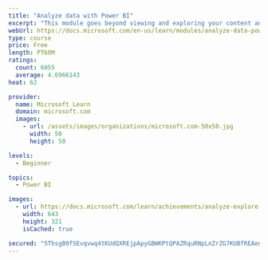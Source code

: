 ```yaml
---
title: "Analyze data with Power BI"
excerpt: "This module goes beyond viewing and exploring your content and explains how to interact with it by working with reports and dashboards to uncover and share new business insights."
webUrl: https://docs.microsoft.com/en-us/learn/modules/analyze-data-power-bi/
type: course
price: Free
length: PT60M
ratings:
  count: 6055
  average: 4.6966143
heat: 62

provider:
  name: Microsoft Learn
  domain: microsoft.com
  images:
    - url: /assets/images/organizations/microsoft.com-50x50.jpg
      width: 50
      height: 50

levels:
  - Beginner

topics:
  - Power BI

images:
  - url: https://docs.microsoft.com/learn/achievements/analyze-explore-data-power-bi-social.png
    width: 643
    height: 321
    isCached: true

secured: "5ThsgB9fSEvqvwq4tKUdQXREjpApyGBWKPtQPAZRquRNpLnZrZG7KUBfREAenexZTMC4+8wQTiCY+bcrI8IHTjVYh5K1CItX97PEz1Fj/D0PC2Qk/XEUMGvFtYgUP8J5pqxc/roXYfbuHjKMyx36xlBCx/xaBA78nuNIkmGxgEh3YLR7vEBFGS6UV3hKUFgG25aUD05p5MSCfc+/CXymPtzggQN4gIBOpgJFIr/i8Fb2tRt4ms0EAAEYhQM5jeYHjS8A7nw0AzoS4vQWnYr5vcXJeBKeRVhIAQIgG3GxNzX1b4MHF3KkRCNnhDOcG1DH8QwrKgPngazh5fwFzAZVJastV6rVC0nlq0zcLzoYxVW4b15x8YwUV/lRrvgxovjKC2wqdhv4O2u2WVs+SfOZWr313GVs7NgKalMRgpKRMks=;eDjiDtCWCt1khpYlVGgp3A=="
---
```


